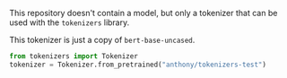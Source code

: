 This repository doesn't contain a model, but only a tokenizer that can be used with the
`tokenizers` library.

This tokenizer is just a copy of `bert-base-uncased`.

```python
from tokenizers import Tokenizer
tokenizer = Tokenizer.from_pretrained("anthony/tokenizers-test")
```
